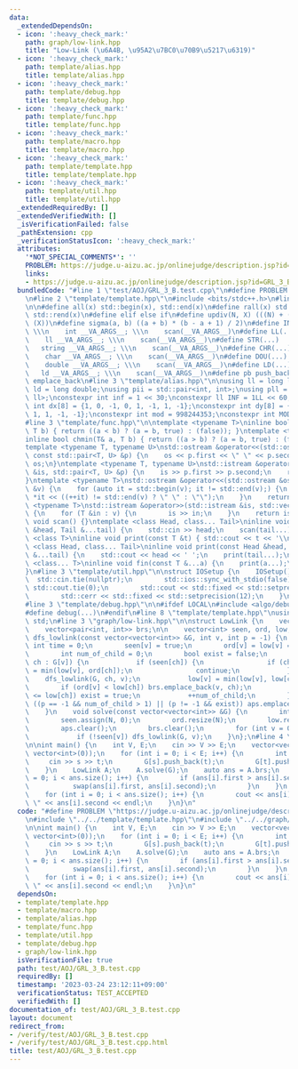 ```yaml
---
data:
  _extendedDependsOn:
  - icon: ':heavy_check_mark:'
    path: graph/low-link.hpp
    title: "Low-Link (\u6A4B, \u95A2\u7BC0\u70B9\u5217\u6319)"
  - icon: ':heavy_check_mark:'
    path: template/alias.hpp
    title: template/alias.hpp
  - icon: ':heavy_check_mark:'
    path: template/debug.hpp
    title: template/debug.hpp
  - icon: ':heavy_check_mark:'
    path: template/func.hpp
    title: template/func.hpp
  - icon: ':heavy_check_mark:'
    path: template/macro.hpp
    title: template/macro.hpp
  - icon: ':heavy_check_mark:'
    path: template/template.hpp
    title: template/template.hpp
  - icon: ':heavy_check_mark:'
    path: template/util.hpp
    title: template/util.hpp
  _extendedRequiredBy: []
  _extendedVerifiedWith: []
  _isVerificationFailed: false
  _pathExtension: cpp
  _verificationStatusIcon: ':heavy_check_mark:'
  attributes:
    '*NOT_SPECIAL_COMMENTS*': ''
    PROBLEM: https://judge.u-aizu.ac.jp/onlinejudge/description.jsp?id=GRL_3_B
    links:
    - https://judge.u-aizu.ac.jp/onlinejudge/description.jsp?id=GRL_3_B
  bundledCode: "#line 1 \"test/AOJ/GRL_3_B.test.cpp\"\n#define PROBLEM \"https://judge.u-aizu.ac.jp/onlinejudge/description.jsp?id=GRL_3_B\"\
    \n#line 2 \"template/template.hpp\"\n#include <bits/stdc++.h>\n#line 3 \"template/macro.hpp\"\
    \n\n#define all(x) std::begin(x), std::end(x)\n#define rall(x) std::rbegin(x),\
    \ std::rend(x)\n#define elif else if\n#define updiv(N, X) (((N) + (X) - (1)) /\
    \ (X))\n#define sigma(a, b) ((a + b) * (b - a + 1) / 2)\n#define INT(...)    \
    \ \\\n    int __VA_ARGS__; \\\n    scan(__VA_ARGS__)\n#define LL(...)     \\\n\
    \    ll __VA_ARGS__; \\\n    scan(__VA_ARGS__)\n#define STR(...)        \\\n \
    \   string __VA_ARGS__; \\\n    scan(__VA_ARGS__)\n#define CHR(...)      \\\n\
    \    char __VA_ARGS__; \\\n    scan(__VA_ARGS__)\n#define DOU(...)        \\\n\
    \    double __VA_ARGS__; \\\n    scan(__VA_ARGS__)\n#define LD(...)     \\\n \
    \   ld __VA_ARGS__; \\\n    scan(__VA_ARGS__)\n#define pb push_back\n#define eb\
    \ emplace_back\n#line 3 \"template/alias.hpp\"\n\nusing ll = long long;\nusing\
    \ ld = long double;\nusing pii = std::pair<int, int>;\nusing pll = std::pair<ll,\
    \ ll>;\nconstexpr int inf = 1 << 30;\nconstexpr ll INF = 1LL << 60;\nconstexpr\
    \ int dx[8] = {1, 0, -1, 0, 1, -1, 1, -1};\nconstexpr int dy[8] = {0, 1, 0, -1,\
    \ 1, 1, -1, -1};\nconstexpr int mod = 998244353;\nconstexpr int MOD = 1e9 + 7;\n\
    #line 3 \"template/func.hpp\"\n\ntemplate <typename T>\ninline bool chmax(T& a,\
    \ T b) { return ((a < b) ? (a = b, true) : (false)); }\ntemplate <typename T>\n\
    inline bool chmin(T& a, T b) { return ((a > b) ? (a = b, true) : (false)); }\n\
    template <typename T, typename U>\nstd::ostream &operator<<(std::ostream &os,\
    \ const std::pair<T, U> &p) {\n    os << p.first << \" \" << p.second;\n    return\
    \ os;\n}\ntemplate <typename T, typename U>\nstd::istream &operator>>(std::istream\
    \ &is, std::pair<T, U> &p) {\n    is >> p.first >> p.second;\n    return is;\n\
    }\ntemplate <typename T>\nstd::ostream &operator<<(std::ostream &os, const std::vector<T>\
    \ &v) {\n    for (auto it = std::begin(v); it != std::end(v);) {\n        os <<\
    \ *it << ((++it) != std::end(v) ? \" \" : \"\");\n    }\n    return os;\n}\ntemplate\
    \ <typename T>\nstd::istream &operator>>(std::istream &is, std::vector<T> &v)\
    \ {\n    for (T &in : v) {\n        is >> in;\n    }\n    return is;\n}\ninline\
    \ void scan() {}\ntemplate <class Head, class... Tail>\ninline void scan(Head\
    \ &head, Tail &...tail) {\n    std::cin >> head;\n    scan(tail...);\n}\ntemplate\
    \ <class T>\ninline void print(const T &t) { std::cout << t << '\\n'; }\ntemplate\
    \ <class Head, class... Tail>\ninline void print(const Head &head, const Tail\
    \ &...tail) {\n    std::cout << head << ' ';\n    print(tail...);\n}\ntemplate\
    \ <class... T>\ninline void fin(const T &...a) {\n    print(a...);\n    exit(0);\n\
    }\n#line 3 \"template/util.hpp\"\n\nstruct IOSetup {\n    IOSetup() {\n      \
    \  std::cin.tie(nullptr);\n        std::ios::sync_with_stdio(false);\n       \
    \ std::cout.tie(0);\n        std::cout << std::fixed << std::setprecision(12);\n\
    \        std::cerr << std::fixed << std::setprecision(12);\n    }\n} IOSetup;\n\
    #line 3 \"template/debug.hpp\"\n\n#ifdef LOCAL\n#include <algo/debug.hpp>\n#else\n\
    #define debug(...)\n#endif\n#line 8 \"template/template.hpp\"\nusing namespace\
    \ std;\n#line 3 \"graph/low-link.hpp\"\n\nstruct LowLink {\n    vector<int> aps;\n\
    \    vector<pair<int, int>> brs;\n\n    vector<int> seen, ord, low;\n    void\
    \ dfs_lowlink(const vector<vector<int>> &G, int v, int p = -1) {\n        static\
    \ int time = 0;\n        seen[v] = true;\n        ord[v] = low[v] = time++;\n\
    \        int num_of_child = 0;\n        bool exist = false;\n        for (auto\
    \ ch : G[v]) {\n            if (seen[ch]) {\n                if (ch != p) low[v]\
    \ = min(low[v], ord[ch]);\n                continue;\n            }\n        \
    \    dfs_lowlink(G, ch, v);\n            low[v] = min(low[v], low[ch]);\n    \
    \        if (ord[v] < low[ch]) brs.emplace_back(v, ch);\n            if (ord[v]\
    \ <= low[ch]) exist = true;\n            ++num_of_child;\n        }\n        if\
    \ ((p == -1 && num_of_child > 1) || (p != -1 && exist)) aps.emplace_back(v);\n\
    \    }\n    void solve(const vector<vector<int>> &G) {\n        int N = (int)G.size();\n\
    \        seen.assign(N, 0);\n        ord.resize(N);\n        low.resize(N);\n\
    \        aps.clear();\n        brs.clear();\n        for (int v = 0; v < N; ++v)\n\
    \            if (!seen[v]) dfs_lowlink(G, v);\n    }\n};\n#line 4 \"test/AOJ/GRL_3_B.test.cpp\"\
    \n\nint main() {\n    int V, E;\n    cin >> V >> E;\n    vector<vector<int>> G(V,\
    \ vector<int>(0));\n    for (int i = 0; i < E; i++) {\n        int s, t;\n   \
    \     cin >> s >> t;\n        G[s].push_back(t);\n        G[t].push_back(s);\n\
    \    }\n    LowLink A;\n    A.solve(G);\n    auto ans = A.brs;\n    for (int i\
    \ = 0; i < ans.size(); i++) {\n        if (ans[i].first > ans[i].second) {\n \
    \           swap(ans[i].first, ans[i].second);\n        }\n    }\n    sort(all(ans));\n\
    \    for (int i = 0; i < ans.size(); i++) {\n        cout << ans[i].first << \"\
    \ \" << ans[i].second << endl;\n    }\n}\n"
  code: "#define PROBLEM \"https://judge.u-aizu.ac.jp/onlinejudge/description.jsp?id=GRL_3_B\"\
    \n#include \"../../template/template.hpp\"\n#include \"../../graph/low-link.hpp\"\
    \n\nint main() {\n    int V, E;\n    cin >> V >> E;\n    vector<vector<int>> G(V,\
    \ vector<int>(0));\n    for (int i = 0; i < E; i++) {\n        int s, t;\n   \
    \     cin >> s >> t;\n        G[s].push_back(t);\n        G[t].push_back(s);\n\
    \    }\n    LowLink A;\n    A.solve(G);\n    auto ans = A.brs;\n    for (int i\
    \ = 0; i < ans.size(); i++) {\n        if (ans[i].first > ans[i].second) {\n \
    \           swap(ans[i].first, ans[i].second);\n        }\n    }\n    sort(all(ans));\n\
    \    for (int i = 0; i < ans.size(); i++) {\n        cout << ans[i].first << \"\
    \ \" << ans[i].second << endl;\n    }\n}\n"
  dependsOn:
  - template/template.hpp
  - template/macro.hpp
  - template/alias.hpp
  - template/func.hpp
  - template/util.hpp
  - template/debug.hpp
  - graph/low-link.hpp
  isVerificationFile: true
  path: test/AOJ/GRL_3_B.test.cpp
  requiredBy: []
  timestamp: '2023-03-24 23:12:11+09:00'
  verificationStatus: TEST_ACCEPTED
  verifiedWith: []
documentation_of: test/AOJ/GRL_3_B.test.cpp
layout: document
redirect_from:
- /verify/test/AOJ/GRL_3_B.test.cpp
- /verify/test/AOJ/GRL_3_B.test.cpp.html
title: test/AOJ/GRL_3_B.test.cpp
---
```

